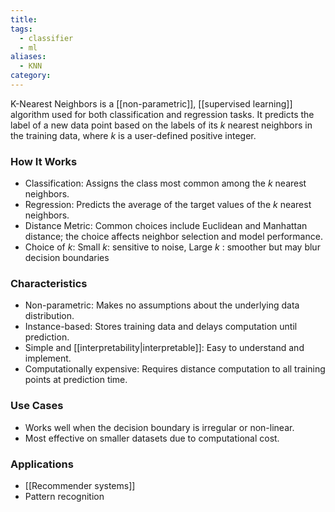 ```yaml
---
title: 
tags:
  - classifier
  - ml
aliases:
  - KNN
category:
---
```

K-Nearest Neighbors is a [[non-parametric]], [[supervised learning]] algorithm used for both classification and regression tasks. It predicts the label of a new data point based on the labels of its $k$ nearest neighbors in the training data, where $k$ is a user-defined positive integer.

### How It Works

* Classification: Assigns the class most common among the $k$ nearest neighbors.
* Regression: Predicts the average of the target values of the $k$ nearest neighbors.
* Distance Metric: Common choices include Euclidean and Manhattan distance; the choice affects neighbor selection and model performance.
* Choice of $k$: Small $k$: sensitive to noise, Large $k$ : smoother but may blur decision boundaries
### Characteristics

* Non-parametric: Makes no assumptions about the underlying data distribution.
* Instance-based: Stores training data and delays computation until prediction.
* Simple and [[interpretability|interpretable]]: Easy to understand and implement.
* Computationally expensive: Requires distance computation to all training points at prediction time.

### Use Cases

* Works well when the decision boundary is irregular or non-linear.
* Most effective on smaller datasets due to computational cost.

### Applications

* [[Recommender systems]]
* Pattern recognition